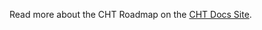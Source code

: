 Read more about the CHT Roadmap on the [CHT Docs Site](http://docs.communityhealthtoolkit.org/community/roadmap/).
